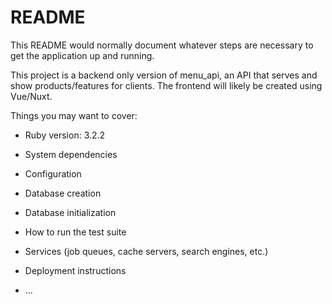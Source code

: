 # README

This README would normally document whatever steps are necessary to get the
application up and running.

This project is a backend only version of menu_api, an API that serves and show products/features for clients.
The frontend will likely be created using Vue/Nuxt.

Things you may want to cover:

* Ruby version: 3.2.2

* System dependencies

* Configuration

* Database creation

* Database initialization

* How to run the test suite

* Services (job queues, cache servers, search engines, etc.)

* Deployment instructions

* ...
